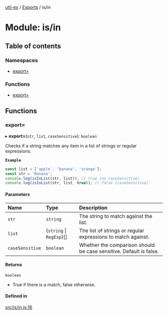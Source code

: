 [util-ex](../README.md) / [Exports](../modules.md) / is/in

# Module: is/in

## Table of contents

### Namespaces

- [export&#x3D;](is_in.export_.md)

### Functions

- [export&#x3D;](is_in.md#export&#x3D;)

## Functions

### export&#x3D;

▸ **export=**(`str`, `list`, `caseSensitive`): `boolean`

Checks if a string matches any item in a list of strings or regular expressions.

**`Example`**

```ts
const list = ['apple', 'banana', 'orange'];
const str = 'Banana';
console.log(isInList(str, list)); // true (no caseSensitive)
console.log(isInList(str, list, true)); // false (caseSensitive)
```

#### Parameters

| Name | Type | Description |
| :------ | :------ | :------ |
| `str` | `string` | The string to match against the list. |
| `list` | (`string` \| `RegExp`)[] | The list of strings or regular expressions to match against. |
| `caseSensitive` | `boolean` | Whether the comparison should be case sensitive. Default is false. |

#### Returns

`boolean`

- True if there is a match, false otherwise.

#### Defined in

[src/is/in.js:16](https://github.com/snowyu/util-ex.js/blob/0666556/src/is/in.js#L16)
